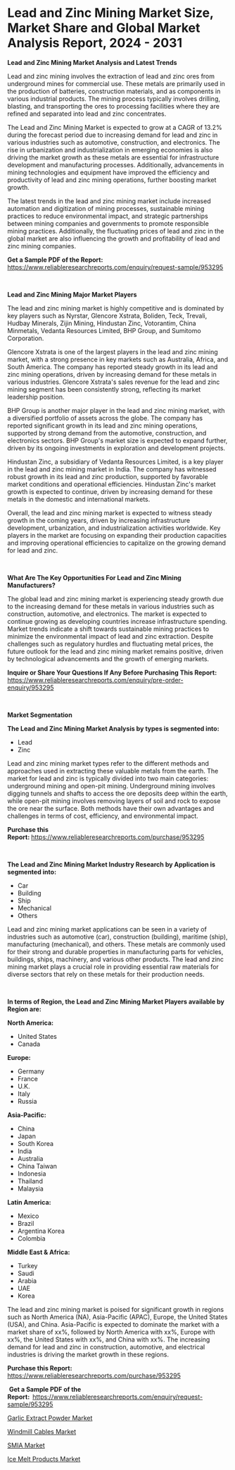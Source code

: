 <p><h1>Lead and Zinc Mining Market Size, Market Share and Global Market Analysis Report, 2024 - 2031</h1></p><p><strong>Lead and Zinc Mining Market Analysis and Latest Trends</strong></p>
<p><p>Lead and zinc mining involves the extraction of lead and zinc ores from underground mines for commercial use. These metals are primarily used in the production of batteries, construction materials, and as components in various industrial products. The mining process typically involves drilling, blasting, and transporting the ores to processing facilities where they are refined and separated into lead and zinc concentrates.</p><p>The Lead and Zinc Mining Market is expected to grow at a CAGR of 13.2% during the forecast period due to increasing demand for lead and zinc in various industries such as automotive, construction, and electronics. The rise in urbanization and industrialization in emerging economies is also driving the market growth as these metals are essential for infrastructure development and manufacturing processes. Additionally, advancements in mining technologies and equipment have improved the efficiency and productivity of lead and zinc mining operations, further boosting market growth.</p><p>The latest trends in the lead and zinc mining market include increased automation and digitization of mining processes, sustainable mining practices to reduce environmental impact, and strategic partnerships between mining companies and governments to promote responsible mining practices. Additionally, the fluctuating prices of lead and zinc in the global market are also influencing the growth and profitability of lead and zinc mining companies.</p></p>
<p><strong>Get a Sample PDF of the Report:&nbsp;</strong> <a href="https://www.reliableresearchreports.com/enquiry/request-sample/953295">https://www.reliableresearchreports.com/enquiry/request-sample/953295</a></p>
<p>&nbsp;</p>
<p><strong>Lead and Zinc Mining Major Market Players</strong></p>
<p><p>The lead and zinc mining market is highly competitive and is dominated by key players such as Nyrstar, Glencore Xstrata, Boliden, Teck, Trevali, Hudbay Minerals, Zijin Mining, Hindustan Zinc, Votorantim, China Minmetals, Vedanta Resources Limited, BHP Group, and Sumitomo Corporation.</p><p>Glencore Xstrata is one of the largest players in the lead and zinc mining market, with a strong presence in key markets such as Australia, Africa, and South America. The company has reported steady growth in its lead and zinc mining operations, driven by increasing demand for these metals in various industries. Glencore Xstrata's sales revenue for the lead and zinc mining segment has been consistently strong, reflecting its market leadership position.</p><p>BHP Group is another major player in the lead and zinc mining market, with a diversified portfolio of assets across the globe. The company has reported significant growth in its lead and zinc mining operations, supported by strong demand from the automotive, construction, and electronics sectors. BHP Group's market size is expected to expand further, driven by its ongoing investments in exploration and development projects.</p><p>Hindustan Zinc, a subsidiary of Vedanta Resources Limited, is a key player in the lead and zinc mining market in India. The company has witnessed robust growth in its lead and zinc production, supported by favorable market conditions and operational efficiencies. Hindustan Zinc's market growth is expected to continue, driven by increasing demand for these metals in the domestic and international markets.</p><p>Overall, the lead and zinc mining market is expected to witness steady growth in the coming years, driven by increasing infrastructure development, urbanization, and industrialization activities worldwide. Key players in the market are focusing on expanding their production capacities and improving operational efficiencies to capitalize on the growing demand for lead and zinc.</p></p>
<p>&nbsp;</p>
<p><strong>What Are The Key Opportunities For Lead and Zinc Mining Manufacturers?</strong></p>
<p><p>The global lead and zinc mining market is experiencing steady growth due to the increasing demand for these metals in various industries such as construction, automotive, and electronics. The market is expected to continue growing as developing countries increase infrastructure spending. Market trends indicate a shift towards sustainable mining practices to minimize the environmental impact of lead and zinc extraction. Despite challenges such as regulatory hurdles and fluctuating metal prices, the future outlook for the lead and zinc mining market remains positive, driven by technological advancements and the growth of emerging markets.</p></p>
<p><strong>Inquire or Share Your Questions If Any Before Purchasing This Report:</strong> <a href="https://www.reliableresearchreports.com/enquiry/pre-order-enquiry/953295">https://www.reliableresearchreports.com/enquiry/pre-order-enquiry/953295</a></p>
<p>&nbsp;</p>
<p><strong>Market Segmentation</strong></p>
<p><strong>The Lead and Zinc Mining Market Analysis by types is segmented into:</strong></p>
<p><ul><li>Lead</li><li>Zinc</li></ul></p>
<p><p>Lead and zinc mining market types refer to the different methods and approaches used in extracting these valuable metals from the earth. The market for lead and zinc is typically divided into two main categories: underground mining and open-pit mining. Underground mining involves digging tunnels and shafts to access the ore deposits deep within the earth, while open-pit mining involves removing layers of soil and rock to expose the ore near the surface. Both methods have their own advantages and challenges in terms of cost, efficiency, and environmental impact.</p></p>
<p><strong>Purchase this Report:&nbsp;</strong><a href="https://www.reliableresearchreports.com/purchase/953295">https://www.reliableresearchreports.com/purchase/953295</a></p>
<p>&nbsp;</p>
<p><strong>The Lead and Zinc Mining Market Industry Research by Application is segmented into:</strong></p>
<p><ul><li>Car</li><li>Building</li><li>Ship</li><li>Mechanical</li><li>Others</li></ul></p>
<p><p>Lead and zinc mining market applications can be seen in a variety of industries such as automotive (car), construction (building), maritime (ship), manufacturing (mechanical), and others. These metals are commonly used for their strong and durable properties in manufacturing parts for vehicles, buildings, ships, machinery, and various other products. The lead and zinc mining market plays a crucial role in providing essential raw materials for diverse sectors that rely on these metals for their production needs.</p></p>
<p>&nbsp;</p>
<p><strong>In terms of Region, the Lead and Zinc Mining Market Players available by Region are:</strong></p>
<p>
    <p> <strong> North America: </strong>
        <ul>
            <li>United States</li>
            <li>Canada</li>
        </ul>
        </p> 
    <p> <strong> Europe: </strong>
        <ul>
            <li>Germany</li>
            <li>France</li>
            <li>U.K.</li>
            <li>Italy</li>
            <li>Russia</li>
        </ul>
        </p> 
    <p> <strong> Asia-Pacific: </strong>
        <ul>
            <li>China</li>
            <li>Japan</li>
            <li>South Korea</li>
            <li>India</li>
            <li>Australia</li>
            <li>China Taiwan</li>
            <li>Indonesia</li>
            <li>Thailand</li>
            <li>Malaysia</li>
        </ul>
        </p> 
    <p> <strong> Latin America: </strong>
        <ul>
            <li>Mexico</li>
            <li>Brazil</li>
            <li>Argentina Korea</li>
            <li>Colombia</li>
        </ul>
        </p> 
    <p> <strong> Middle East & Africa: </strong>
        <ul>
            <li>Turkey</li>
            <li>Saudi</li>
            <li>Arabia</li>
            <li>UAE</li>
            <li>Korea</li>
        </ul>
    </p>
    </p>
<p><p>The lead and zinc mining market is poised for significant growth in regions such as North America (NA), Asia-Pacific (APAC), Europe, the United States (USA), and China. Asia-Pacific is expected to dominate the market with a market share of xx%, followed by North America with xx%, Europe with xx%, the United States with xx%, and China with xx%. The increasing demand for lead and zinc in construction, automotive, and electrical industries is driving the market growth in these regions.</p></p>
<p><strong>Purchase this Report: </strong><a href="https://www.reliableresearchreports.com/purchase/953295">https://www.reliableresearchreports.com/purchase/953295</a></p>
<p>&nbsp;<strong>Get a Sample PDF of the Report:&nbsp;&nbsp;</strong><a href="https://www.reliableresearchreports.com/enquiry/request-sample/953295">https://www.reliableresearchreports.com/enquiry/request-sample/953295</a></p>
<p><strong></strong></p>
<p><p><a href="https://github.com/mbisetmhermsr/Market-Research-Report-List-1/blob/main/garlic-extract-powder-market.md">Garlic Extract Powder Market</a></p><p><a href="https://issuu.com/reportprime-2/docs/windmill-cables-market-size-2030.pptx">Windmill Cables Market</a></p><p><a href="https://github.com/zjyglelu/Market-Research-Report-List-1/blob/main/smia-market.md">SMIA Market</a></p><p><a href="https://issuu.com/reportprime-2/docs/ice-melt-products-market-size-2030.pptx">Ice Melt Products Market</a></p></p>